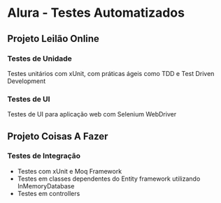 # Alura - Testes Automatizados

## Projeto Leilão Online

### Testes de Unidade
Testes unitários com xUnit, com práticas ágeis como TDD e Test Driven Development

### Testes de UI
Testes de UI para aplicação web com Selenium WebDriver

## Projeto Coisas A Fazer

### Testes de Integração
- Testes com xUnit e Moq Framework
- Testes em classes dependentes do Entity framework utilizando InMemoryDatabase 
- Testes em controllers 
